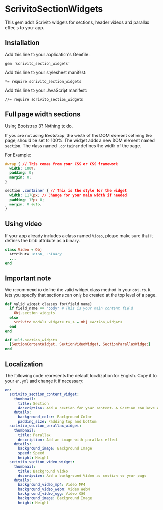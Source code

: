# ScrivitoSectionWidgets

This gem adds Scrivito widgets for sections, header videos and parallax effects to your app.

## Installation

Add this line to your application's Gemfile:

    gem 'scrivito_section_widgets'

Add this line to your stylesheet manifest:

    *= require scrivito_section_widgets

Add this line to your JavaScript manifest:

    //= require scrivito_section_widgets

## Full page width sections

Using Bootstrap 3? Nothing to do.

If you are not using Bootstrap, the width of the DOM element defining the page, should be set to 100%.
The widget adds a new DOM element named `section`. The class named `.container` defines the width of the page.

For Example:

```css
#wrap { // This comes from your CSS or CSS framework
  width: 100%;
  padding: 0;
  margin: 0;
}

section .container { // This is the style for the widget
  width: 1170px; // Change for your main width if needed
  padding: 15px 0;
  margin: 0 auto;
}
```
## Using video

If your app already includes a class named `Video`, please make sure that it defines the blob attribute as a binary.

```ruby
class Video < Obj
  attribute :blob, :binary
  ...
end
```

## Important note

We recommend to define the valid widget class method in your `obj.rb`. It lets you specify that sections can only be created at the top level of a page.

```ruby
def valid_widget_classes_for(field_name)
  if field_name == "body" # This is your main content field
    Obj.section_widgets
  else
    Scrivito.models.widgets.to_a - Obj.section_widgets
  end
end

def self.section_widgets
  [SectionContentWidget, SectionVideoWidget, SectionParallaxWidget]
end
```

## Localization

The following code represents the default localization for English. Copy it to your `en.yml` and change it if necessary:

```yaml
en:
  scrivito_section_content_widget:
    thumbnail:
      title: Section
      description: Add a section for your content. A Section can have a Background color to seperate some content
    details:
      background_color: Background Color
      padding_size: Padding top and bottom
  scrivito_section_parallax_widget:
    thumbnail:
      title: Parallax
      description: Add an image with parallax effect
    details:
      background_image: Background Image
      speed: Speed
      height: Height
  scrivito_section_video_widget:
    thumbnail:
      title: Background Video
      description: Add a background Video as section to your page
    details:
      background_video_mp4: Video MP4
      background_video_webm: Video WebM
      background_video_ogg: Video OGG
      background_image: Background Image
      height: Height
```
